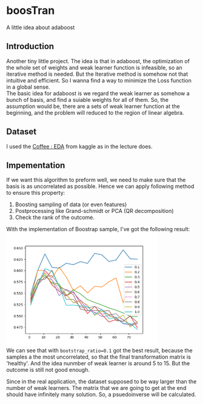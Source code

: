 # boosTran
A little idea about adaboost

## Introduction
Another tiny little project. The idea is that in adaboost, the optimization of the whole set of weights and weak learner function is infeasible, so an iterative method is needed. But the Iterative method is somehow not that intuitive and efficient. So I wanna find a way to minimize the Loss function in a global sense. <br>
The basic idea for adaboost is we regard the weak learner as somehow a bunch of basis, and find a suiable weights for all of them. So, the assumption would be, there are a sets of weak learner function at the beginning, and the problem will reduced to the region of linear algebra.

## Dataset
I used the [Coffee : EDA](https://www.kaggle.com/code/tumpanjawat/coffee-eda-geo-cluster-regression#2-%7C-Exploratory-Data-Analysis-) from kaggle as in the lecture does.

## Impementation
If we want this algorithm to preform well, we need to make sure that the basis is as uncorrelated as possible. Hence we can apply following method to ensure this property:<br>
1. Boosting sampling of data (or even features)
2. Postprocessing like Grand-schmidt or PCA (QR decomposition)
3. Check the rank of the outcome.


With the implementation of Boostrap sample, I've got the following result:
<img src="./img/uncorelated.png" width="400" height="300"> <br>
We can see that with `bootstrap_ratio=0.1` got the best result, because the samples a the most uncorrelated, so that the final transformation matrix is 'healthy'. And the idea nunmber of weak learner is around 5 to 15. But the outcome is still not good enough. 

Since in the real application, the dataset supposed to be way larger than the number of weak learners. The matrix that we are going to get at the end should have infinitely many solution. So, a psuedoinverse will be calculated.